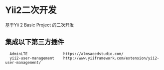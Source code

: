 Yii2二次开发
============================
基于Yii 2 Basic Project 的二次开发


集成以下第三方插件
-------------------

      AdminLTE                https://almsaeedstudio.com/
      yii2-user-management    http://www.yiiframework.com/extension/yii2-user-management/
      



